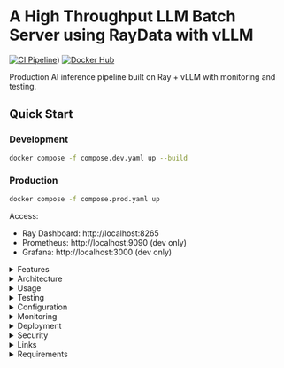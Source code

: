 # A High Throughput LLM Batch Server using RayData with vLLM

[![CI Pipeline]([https://github.com/michaelsigamani/proj-grounded-telescopes/actions/workflows/ci.yml/badge.svg)](https://github.com/sigamani/proj-grounded-telescopes/blob/main/.github/workflows/ci.yml))
[![Docker Hub](https://img.shields.io/docker/pulls/michaelsigamani/proj-grounded-telescopes)](https://hub.docker.com/r/michaelsigamani/proj-grounded-telescopes)

Production AI inference pipeline built on Ray + vLLM with monitoring and testing.

## Quick Start

### Development
```bash
docker compose -f compose.dev.yaml up --build
```

### Production
```bash
docker compose -f compose.prod.yaml up
```

Access:
- Ray Dashboard: http://localhost:8265
- Prometheus: http://localhost:9090 (dev only)
- Grafana: http://localhost:3000 (dev only)

<details>
<summary>Features</summary>

- Ray cluster distributed computing
- vLLM high-performance LLM inference
- NVIDIA CUDA GPU support
- Prometheus + Grafana + Loki monitoring stack
- Automated testing in CI/CD pipeline
- Pre-built Docker Hub images

</details>

<details>
<summary>Architecture</summary>

```
┌─────────────────┐    ┌──────────────────┐    ┌─────────────────┐
│   Client/API    │───▶│   Ray Head Node   │───▶│ vLLM Inference  │
│                 │    │  (Scheduler)      │    │   Workers       │
└─────────────────┘    └──────────────────┘    └─────────────────┘
                                │
                       ┌────────┴────────┐
                       │   Monitoring    │
                       │ (Prometheus/    │
                       │  Grafana/Loki)  │
                       └─────────────────┘
```

### Monitoring (Development)
- Prometheus: Metrics collection and alerting
- Grafana: Visualization and dashboards  
- Loki: Log aggregation and analysis
- Promtail: Log shipping agent

</details>

<details>
<summary>Usage</summary>

### Ray Jobs API

```python
import requests

job_data = {
    "entrypoint": "python src/batch_infer.py",
    "runtime_env": {"working_dir": "."}
}

response = requests.post("http://localhost:8265/api/jobs/", json=job_data)
job_info = response.json()
print(f"Job ID: {job_info['job_id']}")
```

</details>

<details>
<summary>Testing</summary>

```bash
# Unit tests
pytest tests/unit/ -v

# End-to-end tests  
pytest tests/e2e/ -v

# All tests with coverage
pytest --cov=src tests/
```

</details>

<details>
<summary>Configuration</summary>

### Environment Variables
- `RAY_ADDRESS`: Ray cluster address (default: "auto")
- `CUDA_VISIBLE_DEVICES`: GPU device selection
- `RAY_DISABLE_IMPORT_WARNING`: Suppress Ray warnings

### Model Configuration
Edit `src/batch_infer.py`:
```python
cfg = vLLMEngineProcessorConfig(
    model="meta-llama/Llama-3.1-8B-Instruct",
    engine_kwargs={"max_model_len": 16384},
    concurrency=1, 
    batch_size=64,
)
```

</details>

<details>
<summary>Monitoring</summary>

### Metrics Available
- Ray cluster resources and task execution
- vLLM inference throughput and latency  
- Container resource usage
- GPU utilization

### Dashboards
- Ray Dashboard: http://localhost:8265
- Grafana: http://localhost:3000 (admin/admin)
- Prometheus: http://localhost:9090

</details>

<details>
<summary>Deployment</summary>

### Two-Stage Process

**Stage 1: Build & Test**
1. CI/CD builds image from NVIDIA/PyTorch base
2. Adds Ray 2.49.1 + vLLM 0.10.0 + dependencies  
3. Runs test suite
4. Pushes to Docker Hub as version 0.1.1 on success

**Stage 2: Production**
5. Production deploys tested image from Docker Hub
6. Runs Ray cluster with job submission capability

### CI/CD Pipeline

**On Pull Request:**
- Code linting and formatting
- Unit and integration tests
- Security vulnerability scanning
- OPA policy validation
- Docker build verification

**On Main Branch Push:**
- All PR checks plus full end-to-end testing
- Multi-architecture build (arm64)
- Push to Docker Hub with version tags

</details>

<details>
<summary>Security</summary>

- Dependency vulnerability scanning (Safety + Bandit)
- OPA policy enforcement for container security
- Resource limits and isolation
- Minimal attack surface in production images

</details>


<details>
<summary>Links</summary>

- [Docker Hub Repository](https://hub.docker.com/r/michaelsigamani/proj-grounded-telescopes)
- [Ray Documentation](https://docs.ray.io/)
- [vLLM Documentation](https://docs.vllm.ai/)

</details>

<details>
<summary>Requirements</summary>

- Docker & Docker Compose (latest docker compose), vLLM 0.10.0 and Ray 2.49.1
- NVIDIA Docker Runtime (for GPU support) with nvidia-smi and CUDA drivers installed
- 24GB+ VRAM minimum (RTX 3090 or equivalent for 8B Llama models)
- CUDA 12 or higher (required, not optional)

</details>

